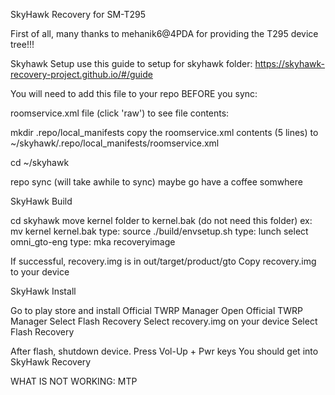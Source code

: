 

SkyHawk Recovery for SM-T295

First of all, many thanks to mehanik6@4PDA for providing the T295 device tree!!!

Skyhawk Setup use this guide to setup for skyhawk folder:
https://skyhawk-recovery-project.github.io/#/guide

You will need to add this file to your repo BEFORE you sync:

roomservice.xml file (click 'raw') to see file contents:

<?xml version="1.0" encoding="UTF-8"?>

<manifest>
  <project name="gcrutchr/android_device_samsung_gto" path="device/samsung/gto" revision="master" remote="github" />
</manifest>

mkdir .repo/local_manifests
copy the roomservice.xml contents (5 lines) to ~/skyhawk/.repo/local_manifests/roomservice.xml

cd ~/skyhawk

repo sync (will take awhile to sync) maybe go have a coffee somwhere

SkyHawk Build

cd skyhawk
move kernel folder to kernel.bak (do not need this folder) ex: mv kernel kernel.bak
type: source ./build/envsetup.sh
type: lunch
select omni_gto-eng
type: mka recoveryimage

If successful, recovery.img is in out/target/product/gto Copy recovery.img to your device

SkyHawk Install

Go to play store and install Official TWRP Manager
Open Official TWRP Manager
Select Flash Recovery
Select recovery.img on your device
Select Flash Recovery

After flash, shutdown device. Press Vol-Up + Pwr keys
You should get into SkyHawk Recovery

WHAT IS NOT WORKING:
MTP
